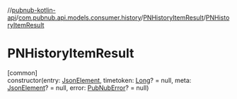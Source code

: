 //[pubnub-kotlin-api](../../../index.md)/[com.pubnub.api.models.consumer.history](../index.md)/[PNHistoryItemResult](index.md)/[PNHistoryItemResult](-p-n-history-item-result.md)

# PNHistoryItemResult

[common]\
constructor(entry: [JsonElement](../../com.pubnub.api/-json-element/index.md), timetoken: [Long](https://kotlinlang.org/api/latest/jvm/stdlib/kotlin/-long/index.html)? = null, meta: [JsonElement](../../com.pubnub.api/-json-element/index.md)? = null, error: [PubNubError](../../com.pubnub.api/-pub-nub-error/index.md)? = null)
